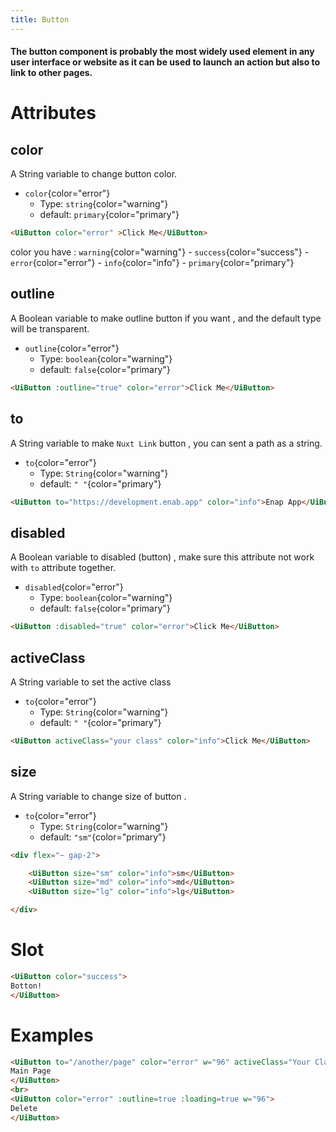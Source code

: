 ```yaml
---
title: Button
---
```

#### The button component is probably the most widely used element in any user interface or website as it can be used to launch an action but also to link to other pages.

# Attributes 


## color
A String variable to change button color.

- `color`{color="error"}
    - Type: `string`{color="warning"}
    -  default: `primary`{color="primary"}
    <!-- - **Required** -->
```html
<UiButton color="error" >Click Me</UiButton>
```
color you have : `warning`{color="warning"} - `success`{color="success"} - `error`{color="error"} - `info`{color="info"} - `primary`{color="primary"} 

## outline
 A Boolean variable to make outline button if you want , and the default type will be transparent. 
- `outline`{color="error"}
    - Type: `boolean`{color="warning"}
    -  default: `false`{color="primary"}
```html
<UiButton :outline="true" color="error">Click Me</UiButton>
```

## to
A String variable to make `Nuxt Link` button , you can sent a path as a string.
- `to`{color="error"}
    - Type: `String`{color="warning"}
    -  default: `" "`{color="primary"}
```html
<UiButton to="https://development.enab.app" color="info">Enap App</UiButton>
```

## disabled
A Boolean variable to disabled (button) , make sure this attribute not work with `to` attribute together.
- `disabled`{color="error"}
    - Type: `boolean`{color="warning"}
    -  default: `false`{color="primary"}
```html
<UiButton :disabled="true" color="error">Click Me</UiButton>
```

## activeClass
A String variable to set the active class
- `to`{color="error"}
    - Type: `String`{color="warning"}
    -  default: `" "`{color="primary"}
```html
<UiButton activeClass="your class" color="info">Click Me</UiButton>
```

## size
A String variable to change size of button .
- `to`{color="error"}
    - Type: `String`{color="warning"}
    -  default: `"sm"`{color="primary"}
```html
<div flex="~ gap-2">

    <UiButton size="sm" color="info">sm</UiButton>
    <UiButton size="md" color="info">md</UiButton>
    <UiButton size="lg" color="info">lg</UiButton>

</div>
```

# Slot 
```html
<UiButton color="success">
Botton!
</UiButton>
```

# Examples 
```html
<UiButton to="/another/page" color="error" w="96" activeClass="Your Classess">
Main Page
</UiButton>
<br>
<UiButton color="error" :outline=true :loading=true w="96">
Delete
</UiButton>
```